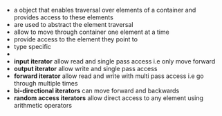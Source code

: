 - a object that enables traversal over elements of a container and provides access to these elements
- are used to abstract the element traversal
- allow to move through container one element at a time
- provide access to the element they point to
- type specific
-
- __input iterator__ allow read and single pass access i.e only move forward
- __output iterator__ allow write and single pass access
- __forward iterator__ allow read and write with multi pass access i.e go through multiple times
- __bi-directional iterators__ can move forward and backwards
- __random access iterators__ allow direct access to any element using arithmetic operators
